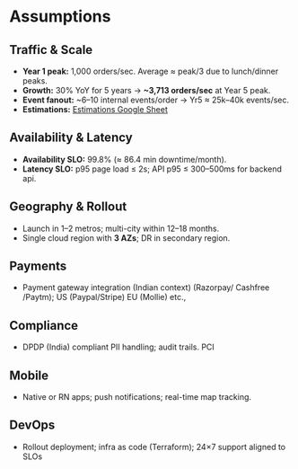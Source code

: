 # Assumptions

## Traffic & Scale
- **Year 1 peak:** 1,000 orders/sec. Average ≈ peak/3 due to lunch/dinner peaks.
- **Growth:** 30% YoY for 5 years → **~3,713 orders/sec** at Year 5 peak.
- **Event fanout:** ~6–10 internal events/order → Yr5 ≈ 25k–40k events/sec.
- **Estimations:** [Estimations Google Sheet](https://docs.google.com/spreadsheets/d/1eTeTL9LQVQokM4e1JBeC9hl1yfHHnq68qMI9jJmtFR4/edit?usp=sharing) 

## Availability & Latency
- **Availability SLO:** 99.8% (≈ 86.4 min downtime/month).
- **Latency SLO:** p95 page load ≤ 2s; API p95 ≤ 300–500ms for backend api.

## Geography & Rollout
- Launch in 1–2 metros; multi-city within 12–18 months.
- Single cloud region with **3 AZs**; DR in secondary region.

## Payments
- Payment gateway integration (Indian context) (Razorpay/ Cashfree /Paytm); US (Paypal/Stripe) EU (Mollie) etc.,

## Compliance
- DPDP (India) compliant PII handling; audit trails. PCI 

## Mobile
- Native or RN apps; push notifications; real-time map tracking.

## DevOps
- Rollout deployment; infra as code (Terraform); 24×7 support aligned to SLOs